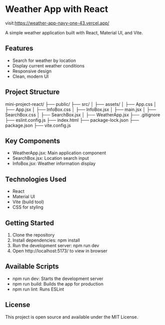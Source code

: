 # Weather App with React

visit:https://weather-app-navy-one-43.vercel.app/

A simple weather application built with React, Material UI, and Vite.

## Features

- Search for weather by location
- Display current weather conditions
- Responsive design
- Clean, modern UI

## Project Structure

mini-project-react/
├── public/
├── src/
│   ├── assets/
│   ├── App.css
│   ├── App.jsx
│   ├── InfoBox.css
│   ├── InfoBox.jsx
│   ├── main.jsx
│   ├── SearchBox.css
│   ├── SearchBox.jsx
│   ├── WeatherApp.jsx
├── .gitignore
├── eslint.config.js
├── index.html
├── package-lock.json
├── package.json
├── vite.config.js

## Key Components

- WeatherApp.jsx: Main application component
- SearchBox.jsx: Location search input
- InfoBox.jsx: Weather information display

## Technologies Used

- React
- Material UI
- Vite (build tool)
- CSS for styling

## Getting Started

1. Clone the repository
2. Install dependencies: npm install
3. Run the development server: npm run dev
4. Open http://localhost:5173/ to view in browser

## Available Scripts

- npm run dev: Starts the development server
- npm run build: Builds the app for production
- npm run lint: Runs ESLint

## License

This project is open source and available under the MIT License.
